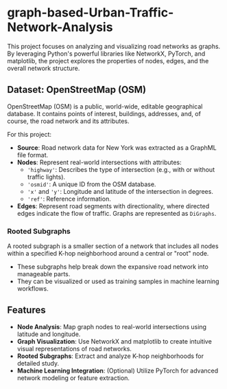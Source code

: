 # graph-based-Urban-Traffic-Network-Analysis

This project focuses on analyzing and visualizing road networks as graphs. By leveraging Python's powerful libraries like NetworkX, PyTorch, and matplotlib, the project explores the properties of nodes, edges, and the overall network structure. 

## Dataset: OpenStreetMap (OSM)
OpenStreetMap (OSM) is a public, world-wide, editable geographical database. It contains points of interest, buildings, addresses, and, of course, the road network and its attributes.

For this project:
- **Source**: Road network data for New York was extracted as a GraphML file format.
- **Nodes**: Represent real-world intersections with attributes:
  - `'highway'`: Describes the type of intersection (e.g., with or without traffic lights).
  - `'osmid'`: A unique ID from the OSM database.
  - `'x'` and `'y'`: Longitude and latitude of the intersection in degrees.
  - `'ref'`: Reference information.
- **Edges**: Represent road segments with directionality, where directed edges indicate the flow of traffic. Graphs are represented as `DiGraphs`.

### Rooted Subgraphs
A rooted subgraph is a smaller section of a network that includes all nodes within a specified K-hop neighborhood around a central or "root" node.  
- These subgraphs help break down the expansive road network into manageable parts.
- They can be visualized or used as training samples in machine learning workflows.

## Features
- **Node Analysis**: Map graph nodes to real-world intersections using latitude and longitude.
- **Graph Visualization**: Use NetworkX and matplotlib to create intuitive visual representations of road networks.
- **Rooted Subgraphs**: Extract and analyze K-hop neighborhoods for detailed study.
- **Machine Learning Integration**: (Optional) Utilize PyTorch for advanced network modeling or feature extraction.


